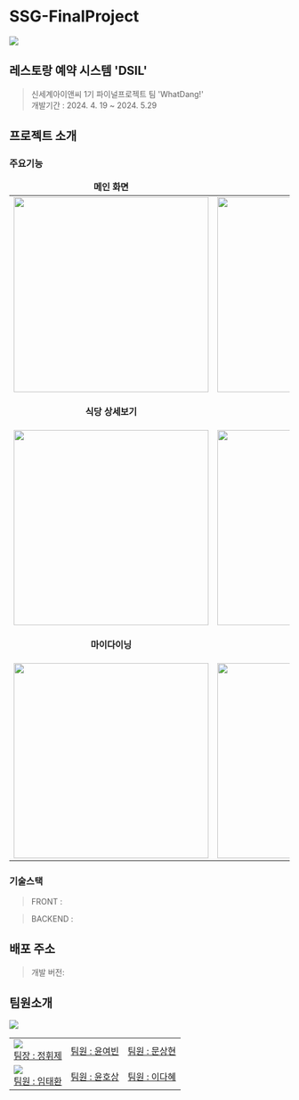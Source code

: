 # SSG-FinalProject
<img src="https://github.com/TeamDSIL/finalproject/assets/147921376/da25a159-60e3-4064-b38f-ea5e49347744">

## 레스토랑 예약 시스템 'DSIL'
> 신세계아이앤씨 1기 파이널프로젝트 팀 'WhatDang!'<br>
> 개발기간 : 2024. 4. 19 ~ 2024. 5.29

## 프로젝트 소개
### 주요기능
<table align="center">
<thead>
<tr margin-bottom=3px>
<td width="300" align="center">
<b>메인 화면<b>
</td>
<td width="300" align="center">
<b>식당 검색</b>
</td>
</tr>
</thead>
<tbody>
<tr>
<td width="300" align="center">
<img src="https://github.com/TeamDSIL/finalproject/assets/147921376/cf1b8cc6-3eba-4423-9524-e1d4a354a86b.gif" width="350">
</td>
<td width="300" align="center">
<img src="https://github.com/TeamDSIL/finalproject/assets/147921376/15e40aed-9bc8-460d-bf1d-1b92edf7e64b.gif" width="350">
</td>
</tr>
<tr>
<td width="300" align="center">

<b>식당 상세보기</b>
</td>
<td width="300" align="center">

<b>예약화면</b>
</td>
</tr>
<tr>

<td width="300" align="center">
<img src= "https://github.com/TeamDSIL/finalproject/assets/147921376/13984f29-d940-4432-9a11-7c3563509b5f.gif" width="350"  > 
</td>
<td width="300" align="center">
<img src="https://github.com/TeamDSIL/finalproject/assets/147921376/214c13c6-78c9-4f76-9c61-dc3f7b8600ca.gif" width="350" >
</td>
</tr>
<tr>
<td width="300" align="center">

<b>마이다이닝</b>
</td>
<td width="300" align="center">

<b>식당 관리</b>
</td>
</tr>
<tr>
<td width="300" align="center">
<img src="https://github.com/TeamDSIL/finalproject/assets/147921376/ab33b500-65f0-48b1-95c8-d9d663e59eab.gif" width="350">
</td>
<td width="300" align="center">
<img src="https://github.com/TeamDSIL/finalproject/assets/147921376/39ecdffa-6cd5-48d8-9532-93bd11d9a821.gif" width="350">
</td>
</tr>
</tbody>
</table>

### 기술스택 
> FRONT :

> BACKEND : 
## 배포 주소
> 개발 버전:

## 팀원소개
<img src="https://github.com/TeamDSIL/finalproject/assets/147921376/8bf1d67d-fa89-4737-a3da-3db81d0c4cff">
<table>
<tr>
  <td>
    <img src="https://github.com/TeamDSIL/finalproject/assets/147921376/096fe38f-ac1e-4b7a-aba0-0fbc91b6d1a5"><br>
    <a href ="">팀장 : 정휘제</a>
  </td>
  <td>
    <a href ="">팀원 : 윤여빈</a>
  </td>
  <td><a href ="">팀원 : 문상현</a></td>
</tr>
<tr>
  <td>
       <img src="https://github.com/TeamDSIL/finalproject/assets/147921376/b9e56d70-dc91-4413-b390-834298b42048"><br>
    <a href ="">팀원 : 임태환</a>
  </td>
  <td>
    <a href ="">팀원 : 윤호상</a>
  </td>
  <td>
    <a href ="">팀원 : 이다혜</a>
  </td>
</tr>
</table>

